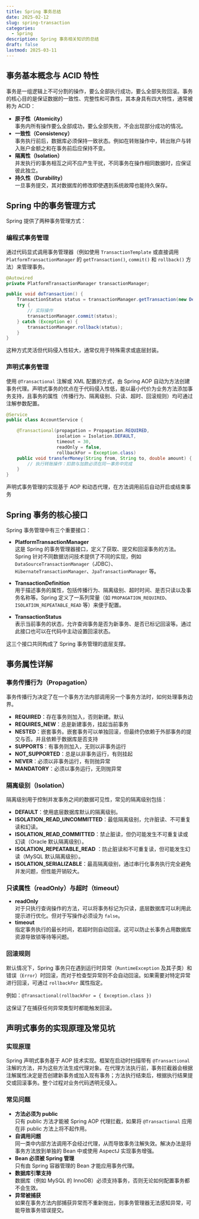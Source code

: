 ```yaml
---
title: Spring 事务总结
date: 2025-02-12
slug: spring-transaction
categories:
  - Spring
description: Spring 事务相关知识的总结
draft: false
lastmod: 2025-03-11
---
```

## 事务基本概念与 ACID 特性

事务是一组逻辑上不可分割的操作，要么全部执行成功，要么全部失败回滚。事务的核心目的是保证数据的一致性、完整性和可靠性，其本身具有四大特性，通常被称为 ACID：

- **原子性（Atomicity）**  
    事务内所有操作要么全部成功，要么全部失败，不会出现部分成功的情况。
- **一致性（Consistency）**  
    事务执行前后，数据库必须保持一致状态。例如在转账操作中，转出账户与转入账户金额之和在事务前后应保持不变。
- **隔离性（Isolation）**  
    并发执行的事务相互之间不应产生干扰，不同事务在操作相同数据时，应保证彼此独立。
- **持久性（Durability）**  
    一旦事务提交，其对数据库的修改即使遇到系统故障也能持久保存。

## Spring 中的事务管理方式

Spring 提供了两种事务管理方式：

### 编程式事务管理

通过代码显式调用事务管理器（例如使用 `TransactionTemplate` 或直接调用 `PlatformTransactionManager` 的 `getTransaction()`, `commit()` 和 `rollback()` 方法）来管理事务。

```java
@Autowired
private PlatformTransactionManager transactionManager;

public void doTransaction() {
    TransactionStatus status = transactionManager.getTransaction(new DefaultTransactionDefinition());
    try {
        // 实际操作
        transactionManager.commit(status);
    } catch (Exception e) {
        transactionManager.rollback(status);
    }
}

```

这种方式灵活但代码侵入性较大，通常仅用于特殊需求或底层封装。

### 声明式事务管理

使用 `@Transactional` 注解或 XML 配置的方式，由 Spring AOP 自动为方法创建事务代理。声明式事务的优点在于代码侵入性低，能以最小代价为业务方法添加事务支持，且事务的属性（传播行为、隔离级别、只读、超时、回滚规则）均可通过注解参数配置。

```java
@Service
public class AccountService {

    @Transactional(propagation = Propagation.REQUIRED,
                   isolation = Isolation.DEFAULT,
                   timeout = 30,
                   readOnly = false,
                   rollbackFor = Exception.class)
    public void transferMoney(String from, String to, double amount) {
        // 执行转账操作：扣款与加款必须在同一事务中完成
    }
}

```

声明式事务管理的实现基于 AOP 和动态代理，在方法调用前后自动开启或结束事务

## Spring 事务的核心接口

Spring 事务管理中有三个重要接口：

- **PlatformTransactionManager**  
    这是 Spring 的事务管理器接口，定义了获取、提交和回滚事务的方法。Spring 针对不同数据访问技术提供了不同的实现，例如 `DataSourceTransactionManager`（JDBC）、`HibernateTransactionManager`、`JpaTransactionManager` 等。
    
- **TransactionDefinition**  
    用于描述事务的属性，包括传播行为、隔离级别、超时时间、是否只读以及事务名称等。Spring 定义了一系列常量（如 `PROPAGATION_REQUIRED`、`ISOLATION_REPEATABLE_READ` 等）来便于配置。
    
- **TransactionStatus**  
    表示当前事务的状态，允许查询事务是否为新事务、是否已标记回滚等。通过此接口也可以在代码中主动设置回滚状态。
    

这三个接口共同构成了 Spring 事务管理的底层支撑。


## 事务属性详解

### 事务传播行为（Propagation）

事务传播行为决定了在一个事务方法内部调用另一个事务方法时，如何处理事务边界。

- **REQUIRED**：存在事务则加入，否则新建。默认
- **REQUIRES_NEW**：总是新建事务，挂起当前事务
- **NESTED**：嵌套事务。嵌套事务可以单独回滚，但最终仍依赖于外部事务的提交与否。并且依赖于数据库是否支持
- **SUPPORTS**：有事务则加入，无则以非事务运行
- **NOT_SUPPORTED**：总是以非事务运行，有则挂起
- **NEVER**：必须以非事务运行，有则抛异常
- **MANDATORY**：必须以事务运行，无则抛异常

### 隔离级别（Isolation）

隔离级别用于控制并发事务之间的数据可见性，常见的隔离级别包括：

- **DEFAULT**：使用底层数据库默认的隔离级别。
- **ISOLATION_READ_UNCOMMITTED**：最低隔离级别，允许脏读、不可重复读和幻读。
- **ISOLATION_READ_COMMITTED**：禁止脏读，但仍可能发生不可重复读或幻读（Oracle 默认隔离级别）。
- **ISOLATION_REPEATABLE_READ** ：防止脏读和不可重复读，但可能发生幻读（MySQL 默认隔离级别）。
- **ISOLATION_SERIALIZABLE**：最高隔离级别，通过串行化事务执行完全避免并发问题，但性能开销较大。

### 只读属性（readOnly）与超时（timeout）

- **readOnly**  
对于只执行查询操作的方法，可以将事务标记为只读，底层数据库可以利用此提示进行优化。但对于写操作必须设为 `false`。
- **timeout**  
指定事务执行的最长时间，若超时则自动回滚。这可以防止长事务占用数据库资源导致锁等待等问题。

### 回滚规则

默认情况下，Spring 事务只在遇到运行时异常（`RuntimeException` 及其子类）和错误（`Error`）时回滚，而对于检查型异常则不会自动回滚。如果需要对特定异常进行回滚，可通过 `rollbackFor` 属性指定。

例如：`@Transactional(rollbackFor = { Exception.class })`

这保证了在捕获任何异常类型时都能触发回滚。

## 声明式事务的实现原理及常见坑

### 实现原理

Spring 声明式事务基于 AOP 技术实现。框架在启动时扫描带有 `@Transactional` 注解的方法，并为这些方法生成代理对象。在代理方法执行前，事务拦截器会根据注解属性决定是否创建新事务或加入现有事务；方法执行结束后，根据执行结果提交或回滚事务。整个过程对业务代码透明无侵入。

### 常见问题

- **方法必须为 public**  
只有 public 方法才能被 Spring AOP 代理拦截，如果将 `@Transactional` 应用在非 public 方法上将不起作用。    
- **自调用问题**  
同一类中内部方法调用不会经过代理，从而导致事务注解失效。解决办法是将事务方法放到单独的 Bean 中或使用 AspectJ 实现事务增强。    
- **Bean 必须被 Spring 管理**  
只有由 Spring 容器管理的 Bean 才能应用事务代理。    
- **数据库引擎支持**  
数据库（例如 MySQL 的 InnoDB）必须支持事务，否则无论如何配置事务都不会生效。    
- **异常被捕获**  
如果在事务方法内部捕获异常而不重新抛出，则事务管理器无法感知异常，可能导致事务错误提交。    